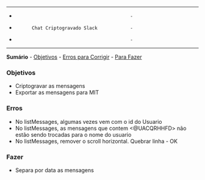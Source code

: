 -------------------------------------------------
-												-
-			Chat Criptogravado Slack	     	-
-												-
-------------------------------------------------
<!-- markdown-toc start - Don't edit this section. Run M-x markdown-toc-generate-toc again -->
**Sumário**
	- [Objetivos](#objetivos)
    - [Erros para Corrigir](#erros)
	- [Para Fazer](#fazer)

<!-- markdown-toc end -->
### Objetivos
* Criptogravar as mensagens
* Exportar as mensagens para MIT

### Erros
* No listMessages, algumas vezes vem com o id do Usuario
* No listMessages, as mensagens que contem <@UACQRHHFD> não estão sendo trocadas para o nome do usuario
* No listMessages, remover o scroll horizontal. Quebrar linha - OK

### Fazer
* Separa por data as mensagens 